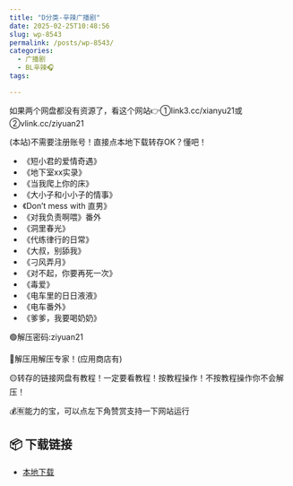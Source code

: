 ```yaml
---
title: "D分类-辛辣广播剧"
date: 2025-02-25T10:48:56
slug: wp-8543
permalink: /posts/wp-8543/
categories:
  - 广播剧
  - BL辛辣🎧
tags:

---
```


如果两个网盘都没有资源了，看这个网站👉①link3.cc/xianyu21或②vlink.cc/ziyuan21

(本站)不需要注册账号！直接点本地下载转存OK？懂吧！

*   《短小君的爱情奇遇》
*   《地下室xx实录》
*   《当我爬上你的床》
*   《大小子和小小子的情事》
*   《Don’t mess with 直男》
*   《对我负责啊喂》番外
*   《洞里春光》
*   《代练律行的日常》
*   《大叔，别舔我》
*   《刁风弄月》
*   《对不起，你要再死一次》
*   《毒爱》
*   《电车里的日日液液》
*   《电车番外》
*   《爹爹，我要喝奶奶》

🟢解压密码:ziyuan21

🔵解压用解压专家！(应用商店有)

🟡转存的链接网盘有教程！一定要看教程！按教程操作！不按教程操作你不会解压！

💰🈶能力的宝，可以点左下角赞赏支持一下网站运行

## 📦 下载链接
- [本地下载](https://blziyuan21.com/pay-download/8543?key=d3ab50325c&down_id=0)

